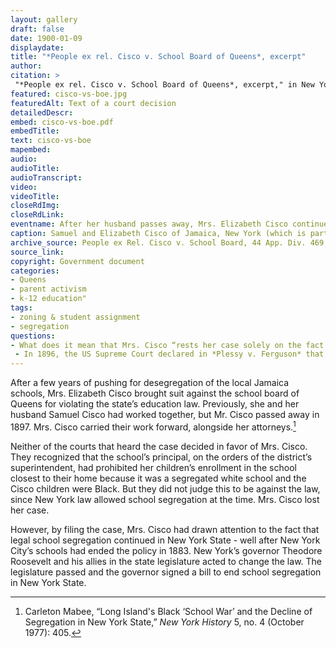 ```yaml
--- 
layout: gallery
draft: false
date: 1900-01-09
displaydate: 
title: "*People ex rel. Cisco v. School Board of Queens*, excerpt"
author: 
citation: >
 "*People ex rel. Cisco v. School Board of Queens*, excerpt," in New York City Civil Rights History Project, Accessed: [Month Day, Year], https://nyccivilrightshistory.org/gallery/cisco-vs-boe.
featured: cisco-vs-boe.jpg
featuredAlt: Text of a court decision
detailedDescr: 
embed: cisco-vs-boe.pdf
embedTitle: 
text: cisco-vs-boe
mapembed: 
audio: 
audioTitle: 
audioTranscript: 
video: 
videoTitle: 
closeRdImg: 
closeRdLink: 
eventname: After her husband passes away, Mrs. Elizabeth Cisco continues the fight against segregation in the courts.
caption: Samuel and Elizabeth Cisco of Jamaica, New York (which is part of Queens in New York City today) had been challenging school segregation for years. After Mr. Cisco passed away in 1897, Mrs. Cisco continued her struggle with a suit against the school board of Queens. This document is a selection from the judge’s decision in the case.
archive_source: People ex Rel. Cisco v. School Board, 44 App. Div. 469, 61 N.Y.S. 330 (N.Y. App. Div. 1899)
source_link: 
copyright: Government document
categories: 
- Queens
- parent activism
- k-12 education"
tags: 
- zoning & student assignment
- segregation
questions:
- What does it mean that Mrs. Cisco “rests her case solely on the fact that her children were refused admission to the common school on account of their color”? Was Mrs. Cisco arguing that the segregated schools for Black children were inferior, or that she opposed the rejection of her children because they are Black?
 - In 1896, the US Supreme Court declared in *Plessy v. Ferguson* that segregation was legal, as long as each group received equal services. This idea of “separate but equal” appears (in different words) in the Cisco case. What do you think Mrs. Cisco thought of the *Plessy* ruling?
--- 
```


After a few years of pushing for desegregation of the local Jamaica schools, Mrs. Elizabeth Cisco brought suit against the school board of Queens for violating the state’s education law. Previously, she and her husband Samuel Cisco had worked together, but Mr. Cisco passed away in 1897. Mrs. Cisco carried their work forward, alongside her attorneys.[^1]

Neither of the courts that heard the case decided in favor of Mrs. Cisco. They recognized that the school’s principal, on the orders of the district’s superintendent, had prohibited her children’s enrollment in the school closest to their home because it was a segregated white school and the Cisco children were Black. But they did not judge this to be against the law, since New York law allowed school segregation at the time. Mrs. Cisco lost her case.

However, by filing the case, Mrs. Cisco had drawn attention to the fact that legal school segregation continued  in New York State - well after New York City’s schools had ended the policy in 1883. New York’s governor Theodore Roosevelt and his allies in the state legislature acted to change the law. The legislature passed and the governor signed a bill to end school segregation in New York State.

[^1]: Carleton Mabee, “Long Island's Black ‘School War’ and the Decline of Segregation in New York State,” *New York History* 5, no. 4 (October 1977): 405.
